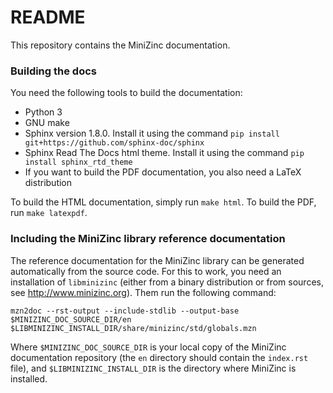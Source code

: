 # README #

This repository contains the MiniZinc documentation.

### Building the docs ###

You need the following tools to build the documentation:

* Python 3
* GNU make
* Sphinx version 1.8.0. Install it using the command
  `pip install git+https://github.com/sphinx-doc/sphinx`
* Sphinx Read The Docs html theme. Install it using the command
  `pip install sphinx_rtd_theme`
* If you want to build the PDF documentation, you also need a LaTeX distribution

To build the HTML documentation, simply run `make html`. To build the PDF, run `make latexpdf`.

### Including the MiniZinc library reference documentation ###

The reference documentation for the MiniZinc library can be generated automatically from the source code.
For this to work, you need an installation of `libminizinc` (either from a binary distribution or from sources, see http://www.minizinc.org).
Them run the following command:

``mzn2doc --rst-output --include-stdlib --output-base $MINIZINC_DOC_SOURCE_DIR/en $LIBMINIZINC_INSTALL_DIR/share/minizinc/std/globals.mzn``

Where `$MINIZINC_DOC_SOURCE_DIR` is your local copy of the MiniZinc documentation repository (the `en` directory should contain the `index.rst` file),
and `$LIBMINIZINC_INSTALL_DIR` is the directory where MiniZinc is installed.
